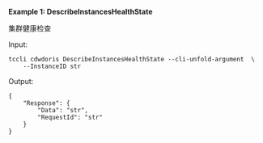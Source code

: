 **Example 1: DescribeInstancesHealthState**

集群健康检查

Input: 

```
tccli cdwdoris DescribeInstancesHealthState --cli-unfold-argument  \
    --InstanceID str
```

Output: 
```
{
    "Response": {
        "Data": "str",
        "RequestId": "str"
    }
}
```

